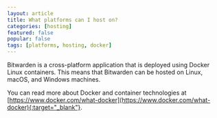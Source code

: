 ```yaml
---
layout: article
title: What platforms can I host on?
categories: [hosting]
featured: false
popular: false
tags: [platforms, hosting, docker]
---
```


Bitwarden is a cross-platform application that is deployed using Docker Linux containers. This means that Bitwarden can be hosted on Linux, macOS, and Windows machines.

You can read more about Docker and container technologies at [https://www.docker.com/what-docker](https://www.docker.com/what-docker){:target="_blank"}.
